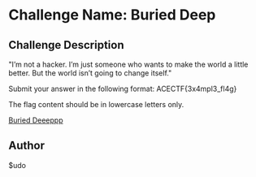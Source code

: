 # Challenge Name: Buried Deep

## Challenge Description
"I’m not a hacker. I’m just someone who wants to make the world a little better. But the world isn’t going to change itself."

Submit your answer in the following format: ACECTF{3x4mpl3_fl4g}

The flag content should be in lowercase letters only.

[Buried Deeeppp](http://34.131.133.224:9998/)

## Author
$udo